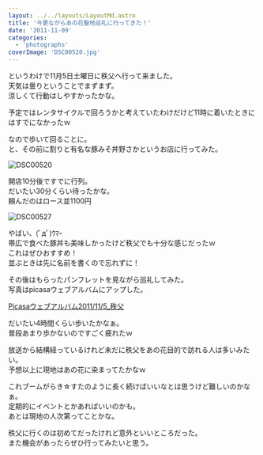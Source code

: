 ```yaml
---
layout: ../../layouts/LayoutMd.astro
title: '今更ながらあの花聖地巡礼に行ってきた！'
date: '2011-11-09'
categories:
  - 'photographs'
coverImage: 'DSC00520.jpg'
---
```


というわけで11月5日土曜日に秩父へ行って来ました。  
天気は曇りということでまずまず。  
涼しくて行動はしやすかったかな。

予定ではレンタサイクルで回ろうかと考えていたわけだけど11時に着いたときにはすでになかったｗ

なので歩いて回ることに。  
と、その前に割りと有名な豚みそ丼野さかというお店に行ってみた。

![](/archive/images/DSC00520.jpg 'DSC00520')

開店10分後ですでに行列。  
だいたい30分くらい待ったかな。  
頼んだのはロース並1100円

![](/archive/images/DSC00527.jpg 'DSC00527')

やばい、(ﾟдﾟ)ｳﾏｰ   
帯広で食べた豚丼も美味しかったけど秩父でも十分な感じだったｗ  
これはぜひおすすめ！  
並ぶときは先に名前を書くので忘れずに！

その後はもらったパンフレットを見ながら巡礼してみた。  
写真はpicasaウェブアルバムにアップした。

[Picasaウェブアルバム2011/11/5\_秩父](https://picasaweb.google.com/116196695318030181810/2011115_)

だいたい4時間くらい歩いたかなぁ。  
普段あまり歩かないのですごく疲れたｗ

放送から結構経っているけれど未だに秩父をあの花目的で訪れる人は多いみたい。  
予想以上に現地はあの花に染まってたかなｗ

これブームがらき☆すたのように長く続けばいいなとは思うけど難しいのかなぁ。  
定期的にイベントとかあればいいのかも。  
あとは現地の人次第ってことかな。

秩父に行くのは初めてだったけれど意外といいところだった。  
また機会があったらぜひ行ってみたいと思う。
